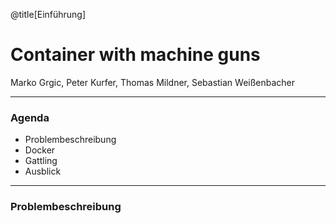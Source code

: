 @title[Einführung]

# Container with machine guns

Marko Grgic, Peter Kurfer, Thomas Mildner, Sebastian Weißenbacher

---

### Agenda

* Problembeschreibung
* Docker
* Gattling
* Ausblick

---

### Problembeschreibung
